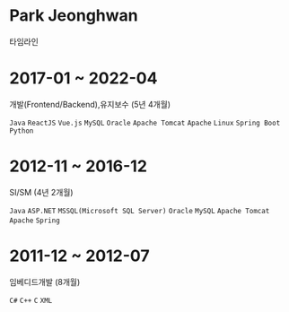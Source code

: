# Park Jeonghwan

타임라인


# 2017-01 ~ 2022-04

개발(Frontend/Backend),유지보수 (5년 4개월)

`Java` `ReactJS` `Vue.js` `MySQL` `Oracle` `Apache Tomcat` `Apache` `Linux` `Spring Boot` `Python`

# 2012-11 ~ 2016-12

SI/SM (4년 2개월)

`Java` `ASP.NET` `MSSQL(Microsoft SQL Server)` `Oracle` `MySQL` `Apache Tomcat` `Apache` `Spring`

# 2011-12 ~ 2012-07

임베디드개발 (8개월)

`C#` `C++` `C` `XML`
